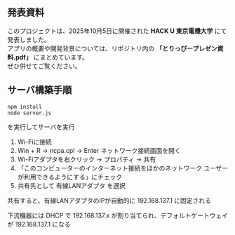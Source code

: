 ## 発表資料

このプロジェクトは、2025年10月5日に開催された **HACK U 東京電機大学** にて発表しました。  
アプリの概要や開発背景については、リポジトリ内の **「とりっぴープレゼン資料.pdf」** にまとめています。  
ぜひ併せてご覧ください。


## サーバ構築手順

```
npm install
node server.js
```
を実行してサーバを実行

1. Wi-Fiに接続
1. Win + R → ncpa.cpl → Enter ネットワーク接続画面を開く
1. Wi-Fiアダプタを右クリック → プロパティ → 共有
1. 「このコンピューターのインターネット接続をほかのネットワーク ユーザーが利用できるようにする」にチェック
1. 共有先として 有線LANアダプタ を選択

共有すると、有線LANアダプタのIPが自動的に 192.168.137.1 に固定される

下流機器には DHCP で 192.168.137.x が割り当てられ、デフォルトゲートウェイが 192.168.137.1 になる



